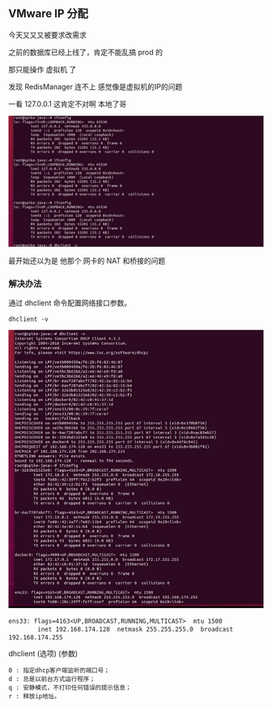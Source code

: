 ## VMware IP 分配

今天又又又被要求改需求

之前的数据库已经上线了，肯定不能乱搞 prod 的

那只能操作 虚拟机 了

发现 RedisManager 连不上 感觉像是虚拟机的IP的问题

一看 127.0.0.1 这肯定不对啊 本地了哥

![](pics/IP.jpg)

最开始还以为是 他那个 网卡的 NAT 和桥接的问题

### 解决办法

通过 dhclient 命令配置网络接口参数。

```shell
dhclient -v
```

![](pics/dhclient.jpg)


```shell
ens33: flags=4163<UP,BROADCAST,RUNNING,MULTICAST>  mtu 1500
        inet 192.168.174.128  netmask 255.255.255.0  broadcast 192.168.174.255
```


dhclient (选项) (参数)
```shell
0 : 指定dhcp客户端监听的端口号；
d : 总是以前台方式运行程序；
q : 安静模式，不打印任何错误的提示信息；
r : 释放ip地址。
```